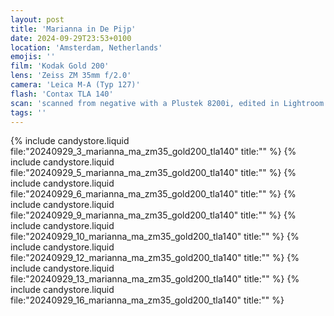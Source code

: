 ```yaml
---
layout: post
title: 'Marianna in De Pijp'
date: 2024-09-29T23:53+0100
location: 'Amsterdam, Netherlands'
emojis: ''
film: 'Kodak Gold 200'
lens: 'Zeiss ZM 35mm f/2.0'
camera: 'Leica M-A (Typ 127)'
flash: 'Contax TLA 140'
scan: 'scanned from negative with a Plustek 8200i, edited in Lightroom'
tags: ''
---
```


{% include candystore.liquid file:"20240929_3_marianna_ma_zm35_gold200_tla140" title:"" %}
{% include candystore.liquid file:"20240929_5_marianna_ma_zm35_gold200_tla140" title:"" %}
{% include candystore.liquid file:"20240929_6_marianna_ma_zm35_gold200_tla140" title:"" %}
{% include candystore.liquid file:"20240929_9_marianna_ma_zm35_gold200_tla140" title:"" %}
{% include candystore.liquid file:"20240929_10_marianna_ma_zm35_gold200_tla140" title:"" %}
{% include candystore.liquid file:"20240929_12_marianna_ma_zm35_gold200_tla140" title:"" %}
{% include candystore.liquid file:"20240929_13_marianna_ma_zm35_gold200_tla140" title:"" %}
{% include candystore.liquid file:"20240929_16_marianna_ma_zm35_gold200_tla140" title:"" %}
